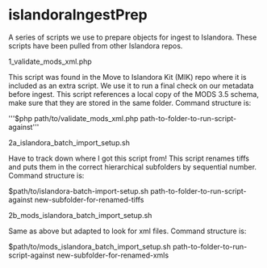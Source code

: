 # islandoraIngestPrep
 A series of scripts we use to prepare objects for ingest to Islandora. These scripts have been pulled from other Islandora repos.
 
 1_validate_mods_xml.php
 
This script was found in the Move to Islandora Kit (MIK) repo where it is included as an extra script. We use it to run a final check on our metadata before ingest. This script references a local copy of the MODS 3.5 schema, make sure that they are stored in the same folder. Command structure is:
 
 '''$php path/to/validate_mods_xml.php path-to-folder-to-run-script-against'''
 
 2a_islandora_batch_import_setup.sh
 
 Have to track down where I got this script from!
 This script renames tiffs and puts them in the correct hierarchical subfolders by sequential number. Command structure is:
 
 $path/to/islandora-batch-import-setup.sh path-to-folder-to-run-script-against new-subfolder-for-renamed-tiffs
 
 2b_mods_islandora_batch_import_setup.sh
 
 Same as above but adapted to look for xml files. Command structure is:
 
 $path/to/mods_islandora_batch_import_setup.sh path-to-folder-to-run-script-against new-subfolder-for-renamed-xmls
 
 
 
 
 
 
